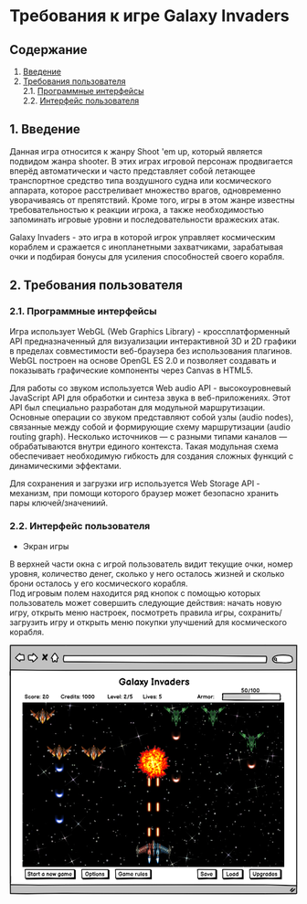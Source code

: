 # Требования к игре Galaxy Invaders
## Содержание
1. [Введение](#introduction)
2. [Требования пользователя](#user-requirements)<br>
  2.1. [Программные интерфейсы](#programming-interfaces)<br>
  2.2. [Интерфейс пользователя](#user-interface)

<a id="introduction"></a>
## 1. Введение 
Данная игра относится к жанру Shoot 'em up, который является подвидом жанра shooter.
В этих играх игровой персонаж продвигается вперёд автоматически и часто представляет собой 
летающее транспортное средство типа воздушного судна или космического аппарата, которое 
расстреливает множество врагов, одновременно уворачиваясь от препятствий. Кроме того, игры 
в этом жанре известны требовательностью к реакции игрока, а также необходимостью запоминать 
игровые уровни и последовательности вражеских атак.

Galaxy Invaders - это игра в которой игрок управляет космическим кораблем и сражается
с инопланетными захватчиками, зарабатывая очки и подбирая бонусы для усиления способностей
своего корабля.

<a id="user-requirements"></a>
## 2. Требования пользователя
<a id="programming-interfaces"></a>
### 2.1. Программные интерфейсы
Игра использует WebGL (Web Graphics Library) - кроссплатформенный API предназначенный для 
визуализации интерактивной 3D и 2D графики в пределах совместимости веб-браузера без использования 
плагинов. WebGL построен на основе OpenGL ES 2.0 и позволяет создавать и показывать графические
компоненты через Canvas в HTML5.

Для работы со звуком используется Web audio API - высокоуровневый JavaScript API для обработки и 
синтеза звука в веб-приложениях. Этот API был специально разработан для модульной маршрутизации. 
Основные операции со звуком представляют собой узлы (audio nodes), связанные между собой и формирующие 
схему маршрутизации (audio routing graph). Несколько источников — с разными типами каналов — обрабатываются
внутри единого контекста. Такая модульная схема обеспечивает необходимую гибкость для создания 
сложных функций с динамическими эффектами.

Для сохранения и загрузки игр используется Web Storage API - механизм, при помощи которого браузер
может безопасно хранить пары ключей/значениий.

<a id="user-interface"></a>
### 2.2. Интерфейс пользователя
- Экран игры

В верхней части окна с игрой пользователь видит текущие очки, номер уровня, количество денег, сколько у него осталось жизней 
и сколько брони осталось у его космического корабля.<br>
Под игровым полем находится ряд кнопок с помощью которых пользователь может совершить следующие действия: начать новую игру, 
открыть меню настроек, посмотреть правила игры, сохранить/загрузить игру и открыть меню покупки улучшений для 
космического корабля.

![Game screen](https://github.com/Saroko-dnd/Galaxy-Invaders-Game/blob/master/Documentation/requirements/Images/Main_screen_of_the_game.png)


